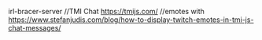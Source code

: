 irl-bracer-server
//TMI Chat
https://tmijs.com/
//emotes with https://www.stefanjudis.com/blog/how-to-display-twitch-emotes-in-tmi-js-chat-messages/
